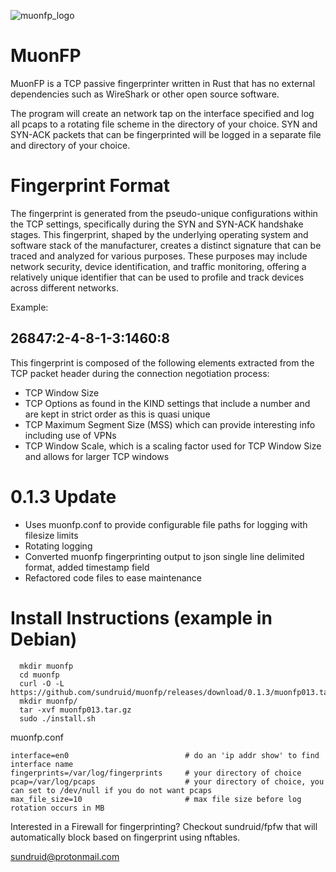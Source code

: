 ![muonfp_logo](https://github.com/user-attachments/assets/ec3a4b97-ddd0-4b12-b6bd-d02954d46c64)

# MuonFP
MuonFP is a TCP passive fingerprinter written in Rust that has no external dependencies such as WireShark or other open source software.  

The program will create an network tap on the interface specified and log all pcaps to a rotating file scheme in the directory of your choice. SYN and SYN-ACK packets that can be fingerprinted will be logged in a separate file and directory of your choice.

# Fingerprint Format
The fingerprint is generated from the pseudo-unique configurations within the TCP settings, specifically during the SYN and SYN-ACK handshake stages. This fingerprint, shaped by the underlying operating system and software stack of the manufacturer, creates a distinct signature that can be traced and analyzed for various purposes. These purposes may include network security, device identification, and traffic monitoring, offering a relatively unique identifier that can be used to profile and track devices across different networks.  

Example:  

## **26847:2-4-8-1-3:1460:8**  


This fingerprint is composed of the following elements extracted from the TCP packet header during the connection negotiation process:  

- TCP Window Size  
- TCP Options as found in the KIND settings that include a number and are kept in strict order as this is quasi unique
- TCP Maximum Segment Size (MSS) which can provide interesting info including use of VPNs
- TCP Window Scale, which is a scaling factor used for TCP Window Size and allows for larger TCP windows
  

# 0.1.3 Update

- Uses muonfp.conf to provide configurable file paths for logging with filesize limits
- Rotating logging
- Converted muonfp fingerprinting output to json single line delimited format, added timestamp field
- Refactored code files to ease maintenance

# Install Instructions (example in Debian)

      mkdir muonfp  
      cd muonfp   
      curl -O -L https://github.com/sundruid/muonfp/releases/download/0.1.3/muonfp013.tar.gz
      mkdir muonfp/
      tar -xvf muonfp013.tar.gz
      sudo ./install.sh
   
muonfp.conf

    interface=en0                          # do an 'ip addr show' to find interface name
    fingerprints=/var/log/fingerprints     # your directory of choice
    pcap=/var/log/pcaps                    # your directory of choice, you can set to /dev/null if you do not want pcaps
    max_file_size=10                       # max file size before log rotation occurs in MB



Interested in a Firewall for fingerprinting? Checkout sundruid/fpfw that will automatically block based on fingerprint using nftables.

sundruid@protonmail.com
